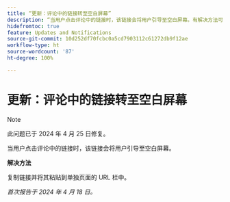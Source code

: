 ```yaml
---
title: “更新：评论中的链接转至空白屏幕”
description: “当用户点击评论中的链接时，该链接会将用户引导至空白屏幕。有解决方法可用。"
hidefromtoc: true
feature: Updates and Notifications
source-git-commit: 10d252df70fcbc0a5cd7903112c61272db9f12ae
workflow-type: ht
source-wordcount: '87'
ht-degree: 100%

---
```



# 更新：评论中的链接转至空白屏幕

>[!NOTE]
>
>此问题已于 2024 年 4 月 25 日修复。

当用户点击评论中的链接时，该链接会将用户引导至空白屏幕。

**解决方法**

复制链接并将其粘贴到单独页面的 URL 栏中。

_首次报告于 2024 年 4 月 18 日。_



